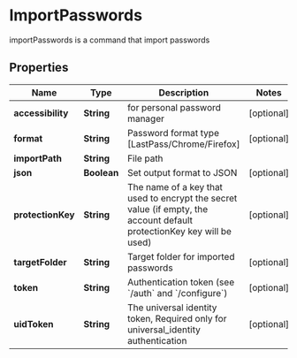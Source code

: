 

# ImportPasswords

importPasswords is a command that import passwords

## Properties

Name | Type | Description | Notes
------------ | ------------- | ------------- | -------------
**accessibility** | **String** | for personal password manager |  [optional]
**format** | **String** | Password format type [LastPass/Chrome/Firefox] |  [optional]
**importPath** | **String** | File path | 
**json** | **Boolean** | Set output format to JSON |  [optional]
**protectionKey** | **String** | The name of a key that used to encrypt the secret value (if empty, the account default protectionKey key will be used) |  [optional]
**targetFolder** | **String** | Target folder for imported passwords |  [optional]
**token** | **String** | Authentication token (see &#x60;/auth&#x60; and &#x60;/configure&#x60;) |  [optional]
**uidToken** | **String** | The universal identity token, Required only for universal_identity authentication |  [optional]



